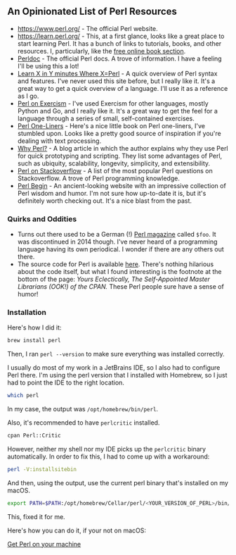 ## **An Opinionated List of Perl Resources**

- https://www.perl.org/ - The official Perl website.
- https://learn.perl.org/ - This, at a first glance, looks like a great
place to start learning Perl. It has a bunch of links to tutorials, books, and
other resources. I, particularly, like the
[free online book section](https://www.perl.org/books/library.html).
- [Perldoc](https://perldoc.perl.org/perl#Overview) - The official Perl docs. A
trove of information. I have a feeling I'll be using this a lot!
- [Learn X in Y minutes Where X=Perl](https://learnxinyminutes.com/docs/perl/) -
A quick overview of Perl syntax and features. I've never used this site before,
but I really like it. It's a great way to get a quick overview of a language.
I'll use it as a reference as I go.
- [Perl on Exercism](https://exercism.org/tracks/perl5) - I've used Exercism for
other languages, mostly Python and Go, and I really like it. It's a great way to
get the feel for a language through a series of small, self-contained exercises.
- [Perl 
One-Liners](https://learnbyexample.github.io/learn_perl_oneliners/cover.html) -
Here's a nice little book on Perl one-liners, I've stumbled upon. Looks like a
pretty good source of inspiration if you're dealing with text processing.
- [Why Perl?](https://two-wrongs.com/why-perl.html) - A blog article in which
the author explains why they use Perl for quick prototyping and scripting. They 
list some advantages of Perl, such as ubiquity, scalability, longevity, 
simplicity, and extensibility.
- [Perl on Stackoverflow](https://stackoverflow.com/questions/tagged/perl?tab=Votes) -
A list of the most popular Perl questions on Stackoverflow. A trove of Perl
programming knowledge.
- [Perl Begin](https://perl-begin.org/) - An ancient-looking website with an
impressive collection of Perl wisdom and humor. I'm not sure how up-to-date it
is, but it's definitely worth checking out. It's a nice blast from the past.

### Quirks and Oddities

- Turns out there used to be a German (!)
[Perl magazine](https://www.perl-magazin.de/) called `$foo`. It was discontinued
in 2014 though. I've never heard of a programming language having its own
periodical. I wonder if there are any others out there.
- The source code for Perl is available 
[here](https://www.cpan.org/src/README.html).
There's nothing hilarious about the code itself, but what I found interesting is
the footnote at the bottom of the page:
_Yours Eclectically, The Self-Appointed Master Librarians (OOK!) of the CPAN._
These Perl people sure have a sense of humor!

### Installation

Here's how I did it:

```bash
brew install perl
```

Then, I ran `perl --version` to make sure everything was installed correctly.

I usually do most of my work in a JetBrains IDE, so I also had to configure
Perl there. I'm using the perl version that I installed with Homebrew, so I
just had to point the IDE to the right location.

```bash
which perl
```

In my case, the output was `/opt/homebrew/bin/perl`.

Also, it's recommended to have `perlcritic` installed.

```bash
cpan Perl::Critic
```

However, neither my shell nor my IDE picks up the `perlcritic` binary
automatically. In order to fix this, I had to come up with a workaround:

```bash
perl -V:installsitebin
```

And then, using the output, use the current perl binary that's installed on my
macOS.

```bash
export PATH=$PATH:/opt/homebrew/Cellar/perl/<YOUR_VERSION_OF_PERL>/bin/
```

This, fixed it for me.

Here's how you can do it, if your not on macOS:

[Get Perl on your machine](https://www.perl.org/get.html)
